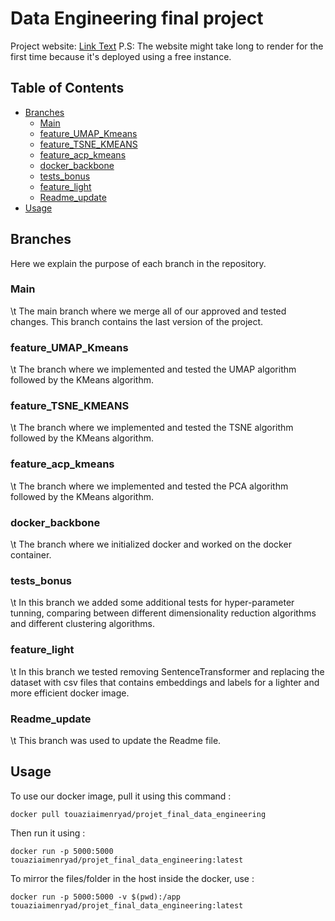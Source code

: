 # Data Engineering final project

Project website: [Link Text](https://data-engineering.onrender.com/)
P.S: The website might take long to render for the first time because it's deployed using a free instance. 

## Table of Contents

- [Branches](#branches)
  - [Main](#Main)
  - [feature_UMAP_Kmeans](#feature_UMAP_Kmeans)
  - [feature_TSNE_KMEANS](#feature_TSNE_KMEANS)
  - [feature_acp_kmeans](#feature_acp_kmeans)
  - [docker_backbone](#docker_backbone)
  - [tests_bonus](#tests_bonus)
  - [feature_light](#feature_light)
  - [Readme_update](#Readme_update)
- [Usage](#usage)

## Branches

Here we explain the purpose of each branch in the repository.

### Main

\t The main branch where we merge all of our approved and tested changes. This branch contains the last version of the project.


### feature_UMAP_Kmeans

\t The branch where we implemented and tested the UMAP algorithm followed by the KMeans algorithm.


### feature_TSNE_KMEANS

\t The branch where we implemented and tested the TSNE algorithm followed by the KMeans algorithm.


### feature_acp_kmeans

\t The branch where we implemented and tested the PCA algorithm followed by the KMeans algorithm.


### docker_backbone

\t The branch where we initialized docker and worked on the docker container.


### tests_bonus

\t In this branch we added some additional tests for hyper-parameter tunning, comparing between different dimensionality reduction algorithms and different clustering algorithms.


### feature_light

\t In this branch we tested removing SentenceTransformer and replacing the dataset with csv files that contains embeddings and labels for a lighter and more efficient docker image.


### Readme_update

\t This branch was used to update the Readme file.


## Usage

To use our docker image, pull it using this command :

```console
docker pull touaziaimenryad/projet_final_data_engineering
```

Then run it using :

```console
docker run -p 5000:5000 touaziaimenryad/projet_final_data_engineering:latest
```

To mirror the files/folder in the host inside the docker, use :

```console
docker run -p 5000:5000 -v $(pwd):/app touaziaimenryad/projet_final_data_engineering:latest
```